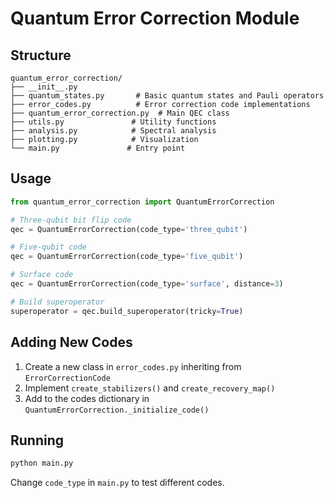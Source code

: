 # Quantum Error Correction Module

## Structure

```
quantum_error_correction/
├── __init__.py
├── quantum_states.py       # Basic quantum states and Pauli operators
├── error_codes.py          # Error correction code implementations
├── quantum_error_correction.py  # Main QEC class
├── utils.py               # Utility functions
├── analysis.py            # Spectral analysis
├── plotting.py            # Visualization
└── main.py               # Entry point
```

## Usage

```python
from quantum_error_correction import QuantumErrorCorrection

# Three-qubit bit flip code
qec = QuantumErrorCorrection(code_type='three_qubit')

# Five-qubit code
qec = QuantumErrorCorrection(code_type='five_qubit')

# Surface code
qec = QuantumErrorCorrection(code_type='surface', distance=3)

# Build superoperator
superoperator = qec.build_superoperator(tricky=True)
```

## Adding New Codes

1. Create a new class in `error_codes.py` inheriting from `ErrorCorrectionCode`
2. Implement `create_stabilizers()` and `create_recovery_map()`
3. Add to the codes dictionary in `QuantumErrorCorrection._initialize_code()`

## Running

```bash
python main.py
```

Change `code_type` in `main.py` to test different codes.